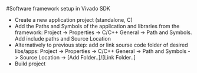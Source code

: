 #Software framework setup in Vivado SDK

- Create a new application project (standalone, C)
- Add the Paths and Symbols of the application and libraries from the framework: Project -> Properties -> C/C++ General -> Path and Symbols. Add include paths and Source Location
- Alternatively to previous step: add or link sourse code folder of desired libs/apps: Project -> Properties -> C/C++ General -> Path and Symbols -> Source Location -> [Add Folder..]/[Link Folder..]
- Build project
